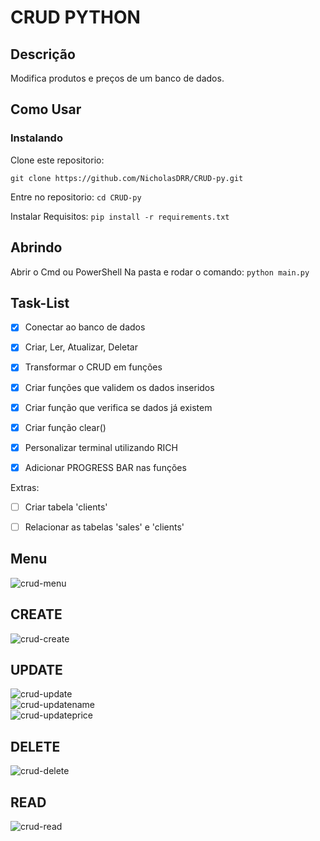# CRUD PYTHON

## Descrição

Modifica produtos e preços de um banco de dados.

## Como Usar

### Instalando
Clone este repositorio:

```git clone https://github.com/NicholasDRR/CRUD-py.git```

Entre no repositorio:
```cd CRUD-py```

Instalar Requisitos:
```pip install -r requirements.txt```

## Abrindo

Abrir o Cmd ou PowerShell Na pasta e rodar o comando: ```python main.py```

## Task-List


- [X] Conectar ao banco de dados
- [X] Criar, Ler, Atualizar, Deletar
- [X] Transformar o CRUD em funções
- [X] Criar funções que validem os dados inseridos
- [X] Criar função que verifica se dados já existem
- [X] Criar função clear()
- [X] Personalizar terminal utilizando RICH
- [X] Adicionar PROGRESS BAR nas funções




Extras:

- [ ] Criar tabela 'clients'
- [ ] Relacionar as tabelas 'sales' e 'clients'


## Menu
![crud-menu](./CRUD-img/crud-menu.PNG)
## CREATE
![crud-create](./CRUD-img/crud-opc1.PNG)
## UPDATE
![crud-update](./CRUD-img/crud-opc3.PNG)</br>
![crud-updatename](./CRUD-img/crud-opc3a.PNG)</br>
![crud-updateprice](./CRUD-img/crud-opc3b.PNG)
## DELETE
![crud-delete](./CRUD-img/crud-opc4.PNG)
## READ
![crud-read](./CRUD-img/crud-opc2.PNG)

